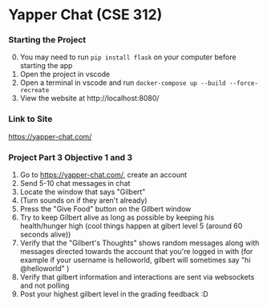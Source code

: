 # Yapper Chat (CSE 312)

### Starting the Project
0. You may need to run `pip install flask` on your computer before starting the app
1. Open the project in vscode
2. Open a terminal in vscode and run `docker-compose up --build --force-recreate`
3. View the website at http://localhost:8080/

### Link to Site
https://yapper-chat.com/

### Project Part 3 Objective 1 and 3
1. Go to https://yapper-chat.com/, create an account
2. Send 5-10 chat messages in chat
3. Locate the window that says "Gilbert"
4. (Turn sounds on if they aren't already)
5. Press the "Give Food" button on the Gilbert window
6. Try to keep Gilbert alive as long as possible by keeping his health/hunger high (cool things happen at gibert level 5 (around 60 seconds alive))
7. Verify that the "Gilbert's Thoughts" shows random messages along with messages directed towards the account that you're logged in with (for example if your username is helloworld, gilbert will sometimes say "hi @helloworld" )
8. Verify that gilbert information and interactions are sent via websockets and not polling
10. Post your highest gilbert level in the grading feedback :D